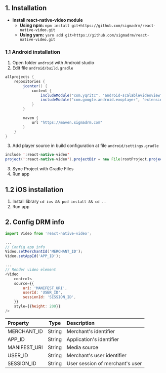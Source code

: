 ## 1. Installation

- **Install react-native-video module**
  - **Using npm:**
    `npm install git+https://github.com/sigmadrm/react-native-video.git`
  - **Using yarn:**
    `yarn add git+https://github.com/sigmadrm/react-native-video.git`

### 1.1 Android installation

1. Open folder `android` with Android studio
2. Edit file `android/build.gradle`

```java
allprojects {
    repositories {
        jcenter() {
            content {
                includeModule("com.yqritc", "android-scalablevideoview")
                includeModule("com.google.android.exoplayer", "extension-okhttp")
            }
        }

        maven {
            url "https://maven.sigmadrm.com"
        }
    }
}
```

3. Add player source in build configuration at file `android/settings.gradle`

```java
include ':react-native-video'
project(':react-native-video').projectDir = new File(rootProject.projectDir, '../node_modules/react-native-video/android-exoplayer')
```

3. Sync Project with Gradle Files
4. Run app

## 1.2 iOS installation

1. Install library
   `cd ios && pod install && cd ..`
2. Run app

## 2. Config DRM info

```javascript
import Video from 'react-native-video';

...
// Config app info
Video.setMerchantId('MERCHANT_ID');
Video.setAppId('APP_ID');

...
// Render video element
<Video
    controls
    source={{
        uri: 'MANIFEST_URI',
        userId: 'USER_ID',
        sessionId: 'SESSION_ID',
    }}
    style={{height: 200}}
/>
```

| Property     |  Type  | Description                     |
| :----------- | :----: | :------------------------------ |
| MERCHANT_ID  | String | Merchant's identifier           |
| APP_ID       | String | Application's identifier        |
| MANIFEST_URI | String | Media source                    |
| USER_ID      | String | Merchant's user identifier      |
| SESSION_ID   | String | User session of merchant's user |
